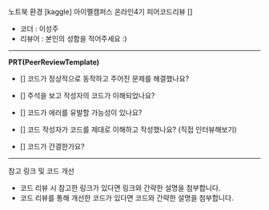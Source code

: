 노트북 환경 [kaggle]
아이펠캠퍼스 온라인4기 피어코드리뷰 []

- 코더 : 이성주
- 리뷰어 : 본인의 성함을 적어주세요 :)

----------------------------------------------

**PRT(PeerReviewTemplate)**

* [] 코드가 정상적으로 동작하고 주어진 문제를 해결했나요?   

* [] 주석을 보고 작성자의 코드가 이해되었나요?

* [] 코드가 에러를 유발할 가능성이 있나요?

* [] 코드 작성자가 코드를 제대로 이해하고 작성했나요? (직접 인터뷰해보기)

* [] 코드가 간결한가요?


----------------------------------------------

참고 링크 및 코드 개선
* 코드 리뷰 시 참고한 링크가 있다면 링크와 간략한 설명을 첨부합니다.
* 코드 리뷰를 통해 개선한 코드가 있다면 코드와 간략한 설명을 첨부합니다.
